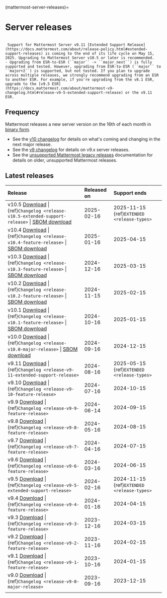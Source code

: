 (mattermost-server-releases)=
# Server releases

```{include} ../_static/badges/allplans-selfhosted.md
```

```{Important}
 Support for Mattermost Server v9.11 [Extended Support Release](https://docs.mattermost.com/about/release-policy.html#extended-support-releases) is coming to the end of its life cycle on May 15, 2025. Upgrading to Mattermost Server v10.5 or later is recommended.
- Upgrading from ESR-to-ESR (``major`` -> ``major_next``) is fully supported and tested. However, upgrading from ESR-to-ESR (``major`` to ``major+2``) is supported, but not tested. If you plan to upgrade across multiple releases, we strongly recommend upgrading from an ESR to another ESR. For example, if you're upgrading from the v8.1 ESR, upgrade to the [v9.5 ESR](https://docs.mattermost.com/about/mattermost-v9-changelog.html#release-v9-5-extended-support-release) or the v9.11 ESR.
```

## Frequency
Mattermost releases a new server version on the 16th of each month in [binary form](https://docs.mattermost.com/upgrade/upgrading-mattermost-server.html). 
- See the [v10 changelog](https://docs.mattermost.com/about/mattermost-v10-changelog.html) for details on what's coming and changing in the next major release. 
- See the [v9 changelog](https://docs.mattermost.com/about/mattermost-v9-changelog.html) for details on v9.x server releases.
- See the [unsupported Mattermost legacy releases](https://docs.mattermost.com/about/unsupported-legacy-releases.html) documentation for details on older, unsupported  Mattermost releases.

## Latest releases

| **Release** | **Released on** | **Support ends** |
|:---|:---|:---|
| v10.5 [Download](https://releases.mattermost.com/10.5.0/mattermost-10.5.0-linux-amd64.tar.gz) \| {ref}`Changelog <release-v10.5-extended-support-release>` \| [SBOM download](https://github.com/mattermost/mattermost/releases/download/v10.5.0/sbom-mattermost-v10.5.0.json) | 2025-02-16 | 2025-11-15 {ref}`EXTENDED <release-types>` |
| v10.4 [Download](https://releases.mattermost.com/10.4.2/mattermost-10.4.2-linux-amd64.tar.gz) \| {ref}`Changelog <release-v10.4-feature-release>` \| [SBOM download](https://github.com/mattermost/mattermost/releases/download/v10.4.2/sbom-mattermost-v10.4.2.json) | 2025-01-16 | 2025-04-15 |
| v10.3 [Download](https://releases.mattermost.com/10.3.3/mattermost-10.3.3-linux-amd64.tar.gz) \| {ref}`Changelog <release-v10.3-feature-release>` \| [SBOM download](https://github.com/mattermost/mattermost/releases/download/v10.3.3/sbom-mattermost-v10.3.3.json) | 2024-12-16 | 2025-03-15 |
| v10.2 [Download](https://releases.mattermost.com/10.2.3/mattermost-10.2.3-linux-amd64.tar.gz) \| {ref}`Changelog <release-v10.2-feature-release>` \| [SBOM download](https://github.com/mattermost/mattermost/releases/download/v10.2.3/sbom-mattermost-v10.2.3.json) | 2024-11-15 | 2025-02-15 |
| v10.1 [Download](https://releases.mattermost.com/10.1.7/mattermost-10.1.7-linux-amd64.tar.gz) \| {ref}`Changelog <release-v10.1-feature-release>` \| [SBOM download](https://github.com/mattermost/mattermost/releases/download/v10.1.7/sbom-mattermost-v10.1.7.json) | 2024-10-16 | 2025-01-15 |
| v10.0 [Download](https://releases.mattermost.com/10.0.4/mattermost-10.0.4-linux-amd64.tar.gz) \| {ref}`Changelog <release-v10.0-major-release>` \| [SBOM download](https://github.com/mattermost/mattermost/releases/download/v10.0.4/sbom.json) | 2024-09-16 | 2024-12-15 |
| v9.11 [Download](https://releases.mattermost.com/9.11.8/mattermost-9.11.8-linux-amd64.tar.gz) \| {ref}`Changelog <release-v9-11-extended-support-release>` | 2024-08-16 | 2025-05-15 {ref}`EXTENDED <release-types>` |
| v9.10 [Download](https://releases.mattermost.com/9.10.3/mattermost-9.10.3-linux-amd64.tar.gz) \| {ref}`Changelog <release-v9-10-feature-release>` | 2024-07-16 | 2024-10-15 |
| v9.9 [Download](https://releases.mattermost.com/9.9.3/mattermost-9.9.3-linux-amd64.tar.gz) \| {ref}`Changelog <release-v9-9-feature-release>` | 2024-06-14 | 2024-09-15 |
| v9.8 [Download](https://releases.mattermost.com/9.8.3/mattermost-9.8.3-linux-amd64.tar.gz) \| {ref}`Changelog <release-v9-8-feature-release>` | 2024-05-16 | 2024-08-15 |
| v9.7 [Download](https://releases.mattermost.com/9.7.6/mattermost-9.7.6-linux-amd64.tar.gz) \| {ref}`Changelog <release-v9-7-feature-release>` | 2024-04-16 | 2024-07-15 |
| v9.6 [Download](https://releases.mattermost.com/9.6.3/mattermost-9.6.3-linux-amd64.tar.gz) \| {ref}`Changelog <release-v9-6-feature-release>` | 2024-03-16 | 2024-06-15 |
| v9.5 [Download](https://releases.mattermost.com/9.5.13/mattermost-9.5.13-linux-amd64.tar.gz) \| {ref}`Changelog <release-v9-5-extended-support-release>` | 2024-02-16 | 2024-11-15 {ref}`EXTENDED <release-types>` |
| v9.4 [Download](https://releases.mattermost.com/9.4.5/mattermost-9.4.5-linux-amd64.tar.gz) \| {ref}`Changelog <release-v9-4-feature-release>` | 2024-01-16 | 2024-04-15 |
| v9.3 [Download](https://releases.mattermost.com/9.3.3/mattermost-9.3.3-linux-amd64.tar.gz) \| {ref}`Changelog <release-v9-3-feature-release>` | 2023-12-16 | 2024-03-15 |
| v9.2 [Download](https://releases.mattermost.com/9.2.6/mattermost-9.2.6-linux-amd64.tar.gz) \| {ref}`Changelog <release-v9-2-feature-release>` | 2023-11-16 | 2024-02-15 |
| v9.1 [Download](https://releases.mattermost.com/9.1.5/mattermost-9.1.5-linux-amd64.tar.gz) \| {ref}`Changelog <release-v9-1-feature-release>` | 2023-10-16 | 2024-01-15 |
| v9.0 [Download](https://releases.mattermost.com/9.0.5/mattermost-9.0.5-linux-amd64.tar.gz) \| {ref}`Changelog <release-v9-0-major-release>` | 2023-09-16 | 2023-12-15 |
|  |  |  |
